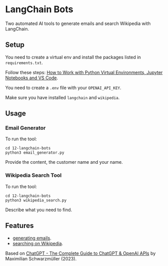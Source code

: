 # LangChain Bots

Two automated AI tools to generate emails and search Wikipedia with LangChain.

## Setup

You need to create a virtual env and install the packages listed in `requirements.txt`.

Follow these steps: [How to Work with Python Virtual Environments, Jupyter Notebooks and VS Code](https://python.plainenglish.io/how-to-work-with-python-virtual-environments-jupyter-notebooks-and-vs-code-536fac3d93a1).

You need to create a `.env` file with your `OPENAI_API_KEY`.

Make sure you have installed `langchain` and `wikipedia`.

## Usage

### Email Generator

To run the tool:

```
cd 12-langchain-bots
python3 email_generator.py
```

Provide the content, the customer name and your name.

### Wikipedia Search Tool

To run the tool:

```
cd 12-langchain-bots
python3 wikipedia_search.py
```

Describe what you need to find.

## Features

- [generating emails](email_generator.py).
- [searching on Wikipedia](wikipedia_search.py).

Based on [ChatGPT - The Complete Guide to ChatGPT & OpenAI APIs](https://www.udemy.com/course/chatgpt-bard-bing-complete-guide-to-chatgpt-openai-apis/) by Maximilian Schwarzmüller (2023).
